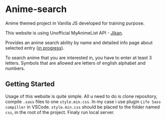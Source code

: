 # Anime-search
Anime themed project in Vanilla JS developed for training purpose.

This website is using Unofficial MyAnimeList API - [Jikan](https://jikan.docs.apiary.io/#reference).

Provides an anime search ability by name and detailed info page about selected entry ([in progress](https://github.com/MemboLembo/Anime-search/issues/10)).

To search anime that you are interested in, you have to enter at least 3 letters.
Symbols that are allowed are letters of english alphabet and numbers.
## Getting Started
Usage of this website is quite simple. All u need to do is clone repository, compile `.sass` files to one `style.min.css`.
In my case i use plugin `Life Sass compiller` in VSCode.
`style.min.css` should be placed to the folder named `css`, in the root of the project.
Finaly run local server.
